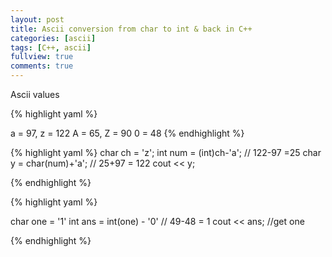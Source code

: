 ```yaml
---
layout: post
title: Ascii conversion from char to int & back in C++
categories: [ascii]
tags: [C++, ascii]
fullview: true
comments: true
---
```


Ascii values

{% highlight yaml %}

a = 97, z = 122
A = 65, Z = 90
0 = 48
{% endhighlight %}



{% highlight yaml %}
	char ch = 'z';
	int num = (int)ch-'a'; // 122-97 =25
	char y = char(num)+'a'; // 25+97 = 122
	cout << y;

{% endhighlight %}


{% highlight yaml %}

char one = '1'
int ans = int(one) - '0' // 49-48 = 1
cout << ans; //get one


{% endhighlight %}
